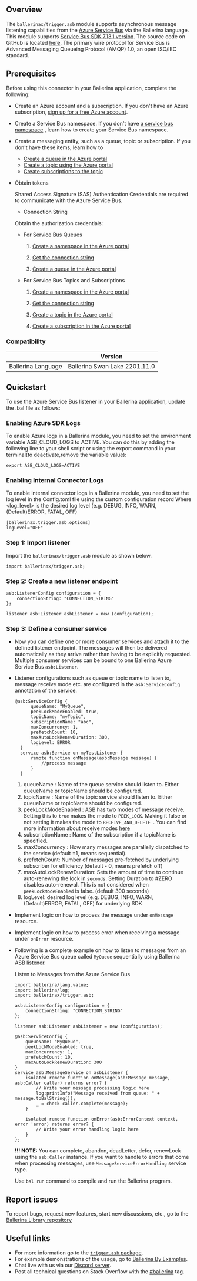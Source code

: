 ## Overview

The `ballerinax/trigger.asb` module supports asynchronous message listening capabilities from the [Azure Service Bus](https://learn.microsoft.com/en-us/java/api/com.azure.messaging.servicebus?view=azure-java-stable) via the Ballerina language. 
This module supports [Service Bus SDK 7.13.1 version](https://learn.microsoft.com/en-us/java/api/com.azure.messaging.servicebus?view=azure-java-stable). 
The source code on GitHub is located [here](https://github.com/Azure/azure-sdk-for-java/tree/main/sdk/servicebus/microsoft-azure-servicebus). 
The primary wire protocol for Service Bus is Advanced Messaging Queueing Protocol (AMQP) 1.0, an open ISO/IEC standard.

## Prerequisites

Before using this connector in your Ballerina application, complete the following:

* Create an Azure account and a subscription. If you don't have an Azure
  subscription, [sign up for a free Azure account](https://azure.microsoft.com/free/).

* Create a Service Bus namespace. If you don't
  have [a service bus namespace](https://docs.microsoft.com/en-us/azure/service-bus-messaging/service-bus-create-namespace-portal)
  , learn how to create your Service Bus namespace.

* Create a messaging entity, such as a queue, topic or subscription. If you don't have these items, learn how to
    * [Create a queue in the Azure portal](https://docs.microsoft.com/en-us/azure/service-bus-messaging/service-bus-quickstart-portal#create-a-queue-in-the-azure-portal)
    * [Create a topic using the Azure portal](https://docs.microsoft.com/en-us/azure/service-bus-messaging/service-bus-quickstart-topics-subscriptions-portal#create-a-topic-using-the-azure-portal)
    * [Create subscriptions to the topic](https://docs.microsoft.com/en-us/azure/service-bus-messaging/service-bus-quickstart-topics-subscriptions-portal#create-subscriptions-to-the-topic)

* Obtain tokens

  Shared Access Signature (SAS) Authentication Credentials are required to communicate with the Azure Service Bus.
    * Connection String

  Obtain the authorization credentials:
    * For Service Bus Queues

        1. [Create a namespace in the Azure portal](https://docs.microsoft.com/en-us/azure/service-bus-messaging/service-bus-quickstart-portal#create-a-namespace-in-the-azure-portal)

        2. [Get the connection string](https://docs.microsoft.com/en-us/azure/service-bus-messaging/service-bus-quickstart-portal#get-the-connection-string)

        3. [Create a queue in the Azure portal](https://docs.microsoft.com/en-us/azure/service-bus-messaging/service-bus-quickstart-portal#create-a-queue-in-the-azure-portal)

    * For Service Bus Topics and Subscriptions

        1. [Create a namespace in the Azure portal](https://docs.microsoft.com/en-us/azure/service-bus-messaging/service-bus-quickstart-portal#create-a-namespace-in-the-azure-portal)

        2. [Get the connection string](https://docs.microsoft.com/en-us/azure/service-bus-messaging/service-bus-quickstart-portal#get-the-connection-string)

        3. [Create a topic in the Azure portal](https://docs.microsoft.com/en-us/azure/service-bus-messaging/service-bus-quickstart-topics-subscriptions-portal#create-a-topic-using-the-azure-portal)

        4. [Create a subscription in the Azure portal](https://docs.microsoft.com/en-us/azure/service-bus-messaging/service-bus-quickstart-topics-subscriptions-portal#create-subscriptions-to-the-topic)

### Compatibility

|                               | Version                       |
|-------------------------------|-------------------------------|
| Ballerina Language            | Ballerina Swan Lake 2201.11.0 |

## Quickstart

To use the Azure Service Bus listener in your Ballerina application, update the .bal file as follows:

### Enabling Azure SDK Logs
To enable Azure logs in a Ballerina module, you need to set the environment variable ASB_CLOUD_LOGS to ACTIVE. You can do this by adding the following line to your shell script or using the export command in your terminal(to deactivate,remove the variable value):

`export ASB_CLOUD_LOGS=ACTIVE`

### Enabling Internal Connector Logs
To enable internal connector logs in a Ballerina module, you need to set the log level in the Config.toml file using the  custom configuration record Where <log_level> is the desired log level (e.g. DEBUG, INFO, WARN, (Default)ERROR, FATAL, OFF)

```
[ballerinax.trigger.asb.options]
logLevel="OFF"
```

### Step 1: Import listener

Import the `ballerinax/trigger.asb` module as shown below.
```ballerina
import ballerinax/trigger.asb;
```

### Step 2: Create a new listener endpoint
```ballerina
asb:ListenerConfig configuration = {
    connectionString: "CONNECTION_STRING"
};

listener asb:Listener asbListener = new (configuration);
```

### Step 3: Define a consumer service 

* Now you can define one or more consumer services and attach it to the defined listener endpoint. The messages will then be delivered automatically as they arrive rather than having to be explicitly requested. Multiple consumer services can be bound to one Ballerina Azure Service Bus `asb:Listener`. 

* Listener configurations such as queue or topic name to listen to, message receive mode etc. are configured in the `asb:ServiceConfig`  annotation of the service. 

  ```ballerina
  @asb:ServiceConfig {
        queueName: "MyQueue",
        peekLockModeEnabled: true,
        topicName: "myTopic",
        subscriptionName: "abc",
        maxConcurrency: 1,
        prefetchCount: 10,
        maxAutoLockRenewDuration: 300,
        logLevel: ERROR
    }
    service asb:Service on myTestListener {
        remote function onMessage(asb:Message message) {
            //process message
        }
    }
  ```

  1. queueName : Name of the queue service should listen to. Either queueName or topicName should be configured. 
  2. topicName : Name of the topic service should listen to. Either queueName or topicName should be configured.
  3. peekLockModeEnabled : ASB has two modes of message receive. Setting this to `true` makes the mode to `PEEK_LOCK`. Making it false or not setting it makes the mode to `RECEIVE_AND_DELETE `. You can find more information about receive
  modes [here](https://docs.microsoft.com/en-us/java/api/com.microsoft.azure.servicebus.receivemode?view=azure-java-stable)
  4. subscriptionName : Name of the subscription if a topicName is specified. 
  5. maxConcurrency : How many messages are parallelly dispatched to the service (default =1, means sequential). 
  6. prefetchCount: Number of messages pre-fetched by underlying subscriber for efficiency (default - 0, means prefetch off) 
  7. maxAutoLockRenewDuration: Sets the amount of time to continue auto-renewing the lock in `seconds`. Setting Duration to #ZERO disables   auto-renewal. This is not considered when `peekLockModeEnabled` is false. (default 300 seconds)
  8. logLevel:  desired log level (e.g. DEBUG, INFO, WARN, (Default)ERROR, FATAL, OFF) for underlying SDK

* Implement logic on how to process the message under `onMessage` resource. 
* Implement logic on how to process error when receiving a message under `onError` resource. 
* Following is a complete example on how to listen to messages from an Azure Service Bus queue called `MyQueue` sequentially using Ballerina ASB listener. 

   Listen to Messages from the Azure Service Bus

    ```ballerina
    import ballerina/lang.value; 
    import ballerina/log;
    import ballerinax/trigger.asb;

    asb:ListenerConfig configuration = {
        connectionString: "CONNECTION_STRING"
    };

    listener asb:Listener asbListener = new (configuration);

    @asb:ServiceConfig {
        queueName: "MyQueue",
        peekLockModeEnabled: true,
        maxConcurrency: 1,
        prefetchCount: 10,
        maxAutoLockRenewDuration: 300
    }
    service asb:MessageService on asbListener {
        isolated remote function onMessage(asb:Message message, asb:Caller caller) returns error? {
            // Write your message processing logic here
            log:printInfo("Message received from queue: " + message.toBalString());
            _ = check caller.complete(message);
        }
  
        isolated remote function onError(asb:ErrorContext context, error 'error) returns error? {
            // Write your error handling logic here
        }
    };
    ```

   **!!! NOTE:**
   You can complete, abandon, deadLetter, defer, renewLock using the `asb:Caller` instance. If you want to handle to errors that come when processing messages, use `MessageServiceErrorHandling` service type.

  Use `bal run` command to compile and run the Ballerina program.

## Report issues

To report bugs, request new features, start new discussions, etc., go to the [Ballerina Library repository](https://github.com/ballerina-platform/ballerina-library)

## Useful links

- For more information go to the [`trigger.asb` package](https://central.ballerina.io/ballerinax/trigger.asb/latest).
- For example demonstrations of the usage, go to [Ballerina By Examples](https://ballerina.io/learn/by-example/).
- Chat live with us via our [Discord server](https://discord.gg/ballerinalang).
- Post all technical questions on Stack Overflow with the [#ballerina](https://stackoverflow.com/questions/tagged/ballerina) tag.
